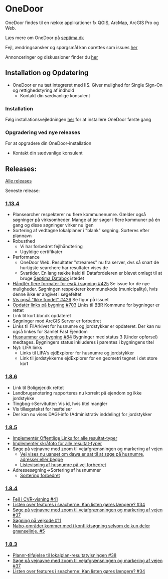 # OneDoor
OneDoor findes til en række applikationer fx QGIS, ArcMap, ArcGIS Pro og Web.

Læs mere om OneDoor på [septima.dk](https://septima.dk/showcases/septima-onedoor)

Fejl, ændringsønsker og spørgsmål kan oprettes som issues [her](https://github.com/Septima/OneDoor/issues)

Annonceringer og diskussioner finder du [her](https://github.com/Septima/OneDoor/discussions)

## Installation og Opdatering
- OneDoor er nu tæt integreret med IIS. Giver mulighed for Single Sign-On og rettighedstyring af indhold
  - Kontakt din sædvanlige konsulent 

### Installation  

Følg installationsvejledningen [her](https://onedoor.test.septima.dk/guide/) for at installere OneDoor første gang

### Opgradering ved nye releases  

For at opgradere din OneDoor-installation
-  Kontakt din sædvanlige konsulent 

## Releases:

[Alle releases](https://github.com/Septima/OneDoor/releases)

Seneste release:
### [1.13.4](https://github.com/Septima/OneDoor/releases/tag/1.13.4)

- Plansearcher respekterer nu flere kommunenumre. Gælder også søgninger på virksomheder. Mange af jer søger i flere kommuner på én gang og disse søgninger virker nu igen
- Sortering af vedtagne lokalplaner i "blank" søgning. Sorteres efter plannavn
- Robusthed
  - Vi har forbedret fejlhåndtering
  - Ugyldige certifikater
- Performance
  - OneDoor Web. Resultater "streames" nu fra server, dvs så snart de hurtigste searchere har resultater vises de
  - Svartider. En lang række kald til Datafordeleren er blevet omlagt til at bruge [Septima Databox](https://septima.dk/showcases/septima-databox) istedet
- [Håndtér flere formater for esr# i søgning #425](https://github.com/Septima/spatialsuite-s4/issues/425#issue-2016819423) Se issue for de nye muligheder. Søgningen respekterer kommunekode (municipality), hvis denne ikke er angivet i søgefeltet
- [Vis også "Ikke fundet" #426](https://github.com/Septima/spatialsuite-s4/issues/426#issue-2016967209) Se figur på issuet
- [Opdatér links på bygning #703](https://github.com/Septima/septima-search/issues/703#issue-2012108854) Links til BBR Kommune for bygninger er rettet
- Link til kort.bbr.dk opdateret
- Søgninger mod ArcGIS Server er forbedret
- Links til FilArkivet for husnumre og jordstykker er opdateret. Der kan nu også linkes for Samlet Fast Ejendom
- [Husnummer og bygning #84](https://github.com/Septima/OneDoor/issues/84#issuecomment-2031819796) Bygninger med status 3 (Under opførsel) medtages. Bygningers status inkluderes i parentes i bygningens titel
- Nyt: LIFA links
  - Links til LIFA's ejdExplorer for husnumre og jordstykker
  - Link til jordstykkerne ejdExplorer for en geometri tegnet i det store kort

### [1.8.6](https://github.com/Septima/OneDoor/releases/tag/1.8.6)
- Link til Boligejer.dk rettet
- Landbrugsnotering rapporteres nu korrekt på ejendom og ikke jordstykke
- Tingbog->Servitutter: Vis id, hvis titel mangler
- Vis tillægstekst for hæftelser
- Der kan nu vises DAGI-info (Administrativ inddeling) for jordstykker

### [1.8.5](https://github.com/Septima/OneDoor/releases/tag/1.8.5)
- [Implementér Offentlige Links for alle resultat-typer](https://github.com/Septima/OneDoor/issues/48#issue-1601286713)
- [Implementér skråfoto for alle resultat-typer](https://github.com/Septima/OneDoor/issues/47#issue-1601249202)
- Søge på vejnavne med zoom til vejafgrænsningen og markering af vejen
  - [Vej vises nu uanset om dawa er sat til at søge på husnumre, adresser eller begge](https://github.com/Septima/OneDoor/issues/37#issuecomment-1446398957)
  - [Listevisning af husnumre på vej forbedret](https://github.com/Septima/OneDoor/issues/37#issuecomment-1446388523)
- Adressesøgning->Sortering af husnummer
  - [Sortering forbedret](https://github.com/Septima/OneDoor/issues/40#issuecomment-1446393088)

### [1.8.4](https://github.com/Septima/OneDoor/releases/tag/1.8.4)
- [Fejl i CVR-visning #41](https://github.com/Septima/OneDoor/issues/41#issuecomment-1422525226)
- [Listen over features i seacherne: Kan listen gøres længere? #34](https://github.com/Septima/OneDoor/issues/34#issuecomment-1416160688)
- [Søge på vejnavne med zoom til vejafgrænsningen og markering af vejen #37](https://github.com/Septima/OneDoor/issues/37#issuecomment-1416116461)
- [Søgning på vejkode #11](https://github.com/Septima/OneDoor/issues/11#issuecomment-1425805999)
- [Nabo-områder kommer med i konfliktsøgning selvom de kun deler grænselinje. #5](https://github.com/Septima/OneDoor/issues/5#issuecomment-1261839242)

### [1.8.3](https://github.com/Septima/OneDoor/releases/tag/1.8.3)
-  [Plannr-tilføjelse til lokalplan-resultatvisningen #38](https://github.com/Septima/OneDoor/issues/38#issuecomment-1223949852)
-  [Søge på vejnavne med zoom til vejafgrænsningen og markering af vejen #37](https://github.com/Septima/OneDoor/issues/37#issuecomment-1416116461)
-  [Listen over features i seacherne: Kan listen gøres længere? #34](https://github.com/Septima/OneDoor/issues/34#issuecomment-1416160688)

